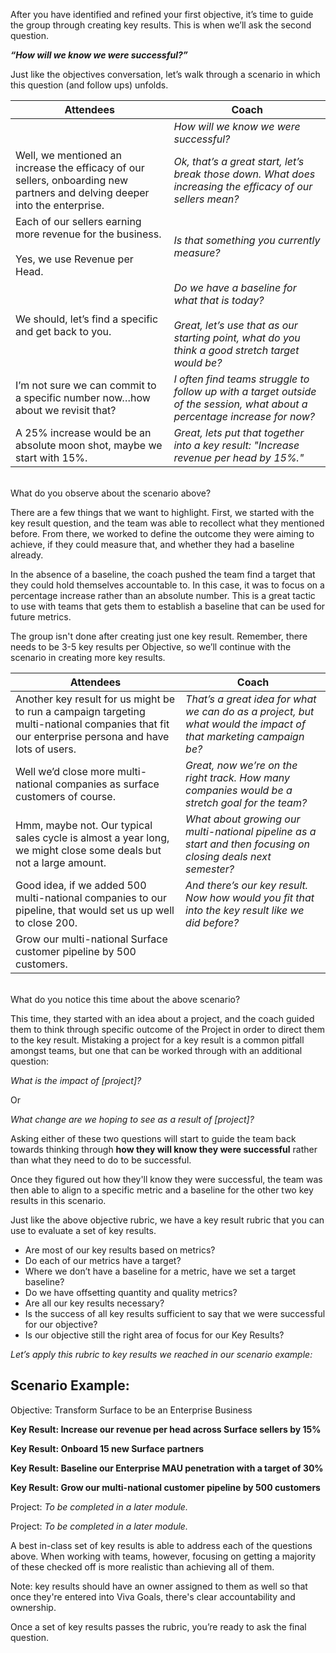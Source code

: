 After you have identified and refined your first objective, it’s time to guide the group through creating key results. This is when we’ll ask the second question.

***“How will we know we were successful?”***

Just like the objectives conversation, let’s walk through a scenario in which this question (and follow ups) unfolds.

| Attendees   | Coach   |
| ------|---------|
| <br> | *How will we know we were successful?* 
Well, we mentioned an increase the efficacy of our sellers, onboarding new partners and delving deeper into the enterprise. | *Ok, that’s a great start, let’s break those down.  What does increasing the efficacy of our sellers mean?* |
|Each of our sellers earning more revenue for the business.<br><br>Yes, we use Revenue per Head.  | *Is that something you currently measure?*|  
|We should, let’s find a specific and get back to you. | *Do we have a baseline for what that is today?*<br><br>*Great, let’s use that as our starting point, what do you think a good stretch target would be?* | 
| I’m not sure we can commit to a specific number now…how about we revisit that? | *I often find teams struggle to follow up with a target outside of the session, what about a percentage increase for now?* |
|A 25% increase would be an absolute moon shot, maybe we start with 15%. | *Great, lets put that together into a key result: "Increase revenue per head by 15%."* |

<br>What do you observe about the scenario above? 

There are a few things that we want to highlight.  First, we started with the key result question, and the team was able to recollect what they mentioned before.  From there, we worked to define the outcome they were aiming to achieve, if they could measure that, and whether they had a baseline already.   

In the absence of a baseline, the coach pushed the team find a target that they could hold themselves accountable to.  In this case, it was to focus on a percentage increase rather than an absolute number.  This is a great tactic to use with teams that gets them to establish a baseline that can be used for future metrics. 

The group isn't done after creating just one key result. Remember, there needs to be 3-5 key results per Objective, so we’ll continue with the scenario in creating more key results.

| Attendees | Coach|
| ------ | ---------|
| Another key result for us might be to run a campaign targeting multi-national companies that fit our enterprise persona and have lots of users. |*That’s a great idea for what we can do as a project, but what would the impact of that marketing campaign be?*  |
Well we’d close more multi-national companies as surface customers of course. | *Great, now we’re on the right track.  How many companies would be a stretch goal for the team?* | We currently have about 100, so upping that to 200 would be huge. | Will we be able to see a change in that measure during our time frame (semester)?| 
|Hmm, maybe not.  Our typical sales cycle is almost a year long, we might close some deals but not a large amount. | *What about growing our multi-national pipeline as a start and then focusing on closing deals next semester?* |
Good idea, if we added 500 multi-national companies to our pipeline, that would set us up well to close 200. | *And there’s our key result.  Now how would you fit that into the key result like we did before?* |
|Grow our multi-national Surface customer pipeline by 500 customers. |

<br>What do you notice this time about the above scenario? 

This time, they started with an idea about a project, and the coach guided them to think through specific outcome of the Project in order to direct them to the key result.  Mistaking a project for a key result is a common pitfall amongst teams, but one that can be worked through with an additional question:   

*What is the impact of [project]?*

Or 

*What change are we hoping to see as a result of [project]?*

Asking either of these two questions will start to guide the team back towards thinking through **how they will know they were successful** rather than what they need to do to be successful.  

Once they figured out how they'll know they were successful, the team was then able to align to a specific metric and a baseline for the other two key results in this scenario.   

Just like the above objective rubric, we have a key result rubric that you can use to evaluate a set of key results.
- Are most of our key results based on metrics?
- Do each of our metrics have a target?
- Where we don’t have a baseline for a metric, have we set a target baseline?
- Do we have offsetting quantity and quality metrics?
- Are all our key results necessary?
- Is the success of all key results sufficient to say that we were successful for our objective?
- Is our objective still the right area of focus for our Key Results?

*Let’s apply this rubric to key results we reached in our scenario example:*

Scenario Example: 
- 
Objective: Transform Surface to be an Enterprise Business 

**Key Result: Increase our revenue per head across Surface sellers by 15%**

**Key Result: Onboard 15 new Surface partners**

**Key Result: Baseline our Enterprise MAU penetration with a target of 30%**

**Key Result: Grow our multi-national customer pipeline by 500 customers**

Project: *To be completed in a later module.*

Project: *To be completed in a later module.*

A best in-class set of key results is able to address each of the questions above. When working with teams, however, focusing on getting a majority of these checked off is more realistic than achieving all of them.   

Note: key results should have an owner assigned to them as well so that once they're entered into Viva Goals, there's clear accountability and ownership. 

Once a set of key results passes the rubric, you’re ready to ask the final question.   
